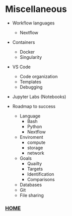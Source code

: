 # Miscellaneous

- Workflow languages
    - Nextflow
    
- Containers
    - Docker
    - Singularity

- VS Code
    - Code organization
    - Templates
    - Debugging

- Jupyter Labs (Notebooks)

- Roadmap to success
    - Language
        - Bash
        - Python
        - Nextflow
    - Enviroment
        - compute
        - storage
        - network
    - Goals
        - Quailty
        - Targets
        - Identification
        - Comparisons
    - Databases
    - Git
    - File sharing

### [HOME](../README.md)